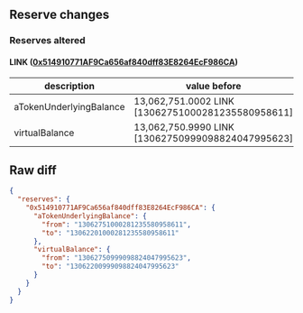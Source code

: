 ## Reserve changes

### Reserves altered

#### LINK ([0x514910771AF9Ca656af840dff83E8264EcF986CA](https://etherscan.io/address/0x514910771AF9Ca656af840dff83E8264EcF986CA))

| description | value before | value after |
| --- | --- | --- |
| aTokenUnderlyingBalance | 13,062,751.0002 LINK [13062751000281235580958611] | 13,062,201.0002 LINK [13062201000281235580958611] |
| virtualBalance | 13,062,750.9990 LINK [13062750999098824047995623] | 13,062,200.9990 LINK [13062200999098824047995623] |


## Raw diff

```json
{
  "reserves": {
    "0x514910771AF9Ca656af840dff83E8264EcF986CA": {
      "aTokenUnderlyingBalance": {
        "from": "13062751000281235580958611",
        "to": "13062201000281235580958611"
      },
      "virtualBalance": {
        "from": "13062750999098824047995623",
        "to": "13062200999098824047995623"
      }
    }
  }
}
```